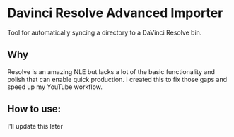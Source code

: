 # Davinci Resolve Advanced Importer

Tool for automatically syncing a directory to a DaVinci Resolve bin.

## Why

Resolve is an amazing NLE but lacks a lot of the basic functionality and polish that can enable quick production. I created this to fix those gaps and speed up my YouTube workflow.

## How to use:

I'll update this later